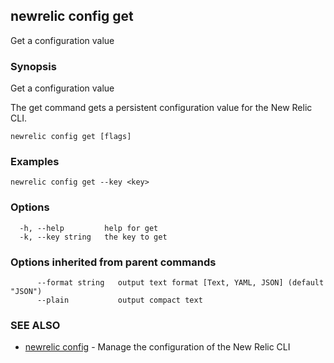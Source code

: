 ## newrelic config get

Get a configuration value

### Synopsis

Get a configuration value

The get command gets a persistent configuration value for the New Relic CLI.


```
newrelic config get [flags]
```

### Examples

```
newrelic config get --key <key>
```

### Options

```
  -h, --help         help for get
  -k, --key string   the key to get
```

### Options inherited from parent commands

```
      --format string   output text format [Text, YAML, JSON] (default "JSON")
      --plain           output compact text
```

### SEE ALSO

* [newrelic config](newrelic_config.md)	 - Manage the configuration of the New Relic CLI

